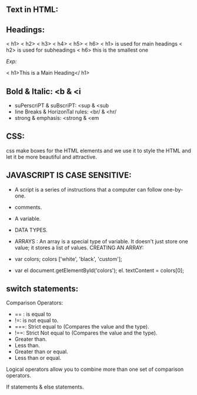 ## Text in HTML: 
 


## Headings:

< h1> < h2> < h3> < h4> < h5> < h6> < h1> is used for main headings < h2> is used for subheadings < h6> this is the smallest one

*Exp:*

< h1>This is a Main Heading</ h1>

## Bold & Italic: <b & <i
+ suPerscriPT & suBscriPT: <sup & <sub
+ line Breaks & HorizonTal rules: <br/ & <hr/
+ strong & emphasis: <strong & <em

## CSS:

css make boxes for the HTML elements and we use it to style the HTML and let it be more beautiful and attractive.

## JAVASCRIPT IS CASE SENSITIVE: 
* A script is a series of instructions that a computer can follow one-by-one. 
* comments.
* A variable.
* DATA TYPES.
* ARRAYS : An array is a special type of variable. It doesn't just store one value; it stores a list of values.
CREATING AN ARRAY:

* var colors; colors ['white', 'black', 'custom'];

* var el document.getElementByld('colors'); el. textContent = colors[0];

## switch statements: 

Comparison Operators:

* == : is equal to
* !=: is not equal to.
* ===: Strict equal to (Compares the value and the type).
* !==: Strict Not equal to (Compares the value and the type).
* Greater than.
* Less than.
* Greater than or equal.
* Less than or equal.

Logical operators allow you to combine more than one set of comparison operators.

If statements & else statements.



